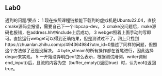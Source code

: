 ## Lab0
遇到的问题/要点：
1 现在按照课程链接能下载到的虚拟机是Ubuntu22.04，直接cmake源码会报错，需要自己下一个libpcap-dev。
2 cmake没问题后，make源码也报错，在address.hh中include上<array>后成功。
3 webget照着上面手动的写即可。直接运行webget可以得到正确结果，但是测试过不了。网上只找到https://zhuanlan.zhihu.com/p/494364984?utm_id=0描述了同样的问题，但照这个方法做了还是没解决。
4 byte_stream的所有操作都在首尾进行，因此选择deque来实现。
5 一开始没弄明白eof怎么表示，根据测试用例，writer调用end_input()后，且流的内容为空（buffer_empty()返回true）时，认为eof()返回true。
